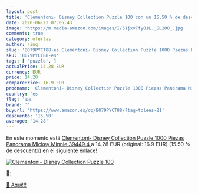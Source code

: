```yaml
---
layout: post
title: 'Clementoni- Disney Collection Puzzle 100 con un 15.50 % de descuento'
date: 2020-06-23 07:05:43
image: 'https://m.media-amazon.com/images/I/51jxv7fy81L._SL200_.jpg'
comments: true
category: ofertas
author: ring
slug: 'B079PYCT88-es Clementoni- Disney Collection Puzzle 1000 Piezas Panorama...'
sku: 'B079PYCT88-es'
tags: [ 'puzzle', ]
actualPrice: 14.28 EUR
currency: EUR
price: 14.28
comparePrice: 16.9 EUR
prodname: 'Clementoni- Disney Collection Puzzle 1000 Piezas Panorama Mickey Minnie  39449.4 '
country: 'es'
flag: '🇪🇸'
brand: ''
buyurl: 'https://www.amazon.es/dp/B079PYCT88/?tag=tolees-21'
descuento: '15.50'
average: '14.28'
---
```


En este momento está [Clementoni- Disney Collection Puzzle 1000 Piezas Panorama Mickey Minnie  39449.4 ](https://www.amazon.es/dp/B079PYCT88/?tag=tolees-21) a 14.28 EUR (original: 16.9 EUR) (15.50 %  de descuento) en el siguiente enlace!

[![Clementoni- Disney Collection Puzzle 100](https://m.media-amazon.com/images/I/51jxv7fy81L._SL200_.jpg)](https://www.amazon.es/dp/B079PYCT88/?tag=tolees-21)

🔎:


[🛒 Aquí!!!](https://www.amazon.es/dp/B079PYCT88/?tag=tolees-21)
